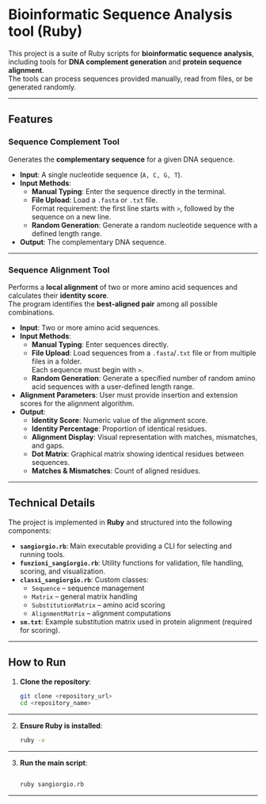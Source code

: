 # Bioinformatic Sequence Analysis tool (Ruby)

This project is a suite of Ruby scripts for **bioinformatic sequence analysis**, including tools for **DNA complement generation** and **protein sequence alignment**.  
The tools can process sequences provided manually, read from files, or be generated randomly.

---

## Features

### Sequence Complement Tool
Generates the **complementary sequence** for a given DNA sequence.

- **Input**: A single nucleotide sequence (`A, C, G, T`).
- **Input Methods**:
  - **Manual Typing**: Enter the sequence directly in the terminal.
  - **File Upload**: Load a `.fasta` or `.txt` file.  
    Format requirement: the first line starts with `>`, followed by the sequence on a new line.
  - **Random Generation**: Generate a random nucleotide sequence with a defined length range.
- **Output**: The complementary DNA sequence.

---

### Sequence Alignment Tool
Performs a **local alignment** of two or more amino acid sequences and calculates their **identity score**.  
The program identifies the **best-aligned pair** among all possible combinations.

- **Input**: Two or more amino acid sequences.
- **Input Methods**:
  - **Manual Typing**: Enter sequences directly.
  - **File Upload**: Load sequences from a `.fasta`/`.txt` file or from multiple files in a folder.  
    Each sequence must begin with `>`.
  - **Random Generation**: Generate a specified number of random amino acid sequences with a user-defined length range.
- **Alignment Parameters**: User must provide insertion and extension scores for the alignment algorithm.
- **Output**:
  - **Identity Score**: Numeric value of the alignment score.
  - **Identity Percentage**: Proportion of identical residues.
  - **Alignment Display**: Visual representation with matches, mismatches, and gaps.
  - **Dot Matrix**: Graphical matrix showing identical residues between sequences.
  - **Matches & Mismatches**: Count of aligned residues.

---

## Technical Details

The project is implemented in **Ruby** and structured into the following components:

- **`sangiorgio.rb`**: Main executable providing a CLI for selecting and running tools.
- **`funzioni_sangiorgio.rb`**: Utility functions for validation, file handling, scoring, and visualization.
- **`classi_sangiorgio.rb`**: Custom classes:
  - `Sequence` – sequence management
  - `Matrix` – general matrix handling
  - `SubstitutionMatrix` – amino acid scoring
  - `AlignmentMatrix` – alignment computations
- **`sm.txt`**: Example substitution matrix used in protein alignment (required for scoring).

---

## How to Run

1. **Clone the repository**:
   ```bash
   git clone <repository_url>
   cd <repository_name>
---

2. **Ensure Ruby is installed**:
      ```bash
   ruby -v

---

3. **Run the main script**:
    ```bash
   
    ruby sangiorgio.rb

---



